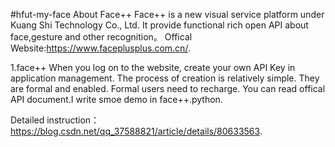 #hfut-my-face
About Face++
Face++ is a new visual service platform under Kuang Shi Technology Co., Ltd. It provide functional rich open API about face,gesture and other recognition。
Offical Website:https://www.faceplusplus.com.cn/.

1.face++ 
When you log on to the website, create your own API Key in application management.
The process of creation is relatively simple.  They are formal and enabled. Formal users need to recharge.
You can read offical API document.I write smoe demo in face++.python.



Detailed instruction：https://blog.csdn.net/qq_37588821/article/details/80633563.
